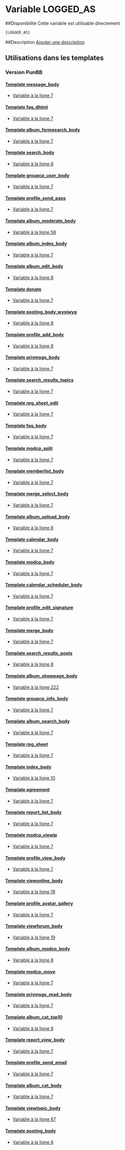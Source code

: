 # Variable LOGGED_AS

##Disponibilité
Cette variable est utilisable directement

```html
{LOGGED_AS}
```

##Description
[Ajouter une description](https://fa-tvars.appspot.com/var/LOGGED_AS)

## Utilisations dans les templates

### Version PunBB

#### [Template message_body](punbb/message_body.md#readme)
* [Variable &agrave; la ligne 7](../punbb/message_body.tpl#L7)

#### [Template faq_dhtml](punbb/faq_dhtml.md#readme)
* [Variable &agrave; la ligne 7](../punbb/faq_dhtml.tpl#L7)

#### [Template album_formsearch_body](punbb/album_formsearch_body.md#readme)
* [Variable &agrave; la ligne 7](../punbb/album_formsearch_body.tpl#L7)

#### [Template search_body](punbb/search_body.md#readme)
* [Variable &agrave; la ligne 8](../punbb/search_body.tpl#L8)

#### [Template groupcp_user_body](punbb/groupcp_user_body.md#readme)
* [Variable &agrave; la ligne 7](../punbb/groupcp_user_body.tpl#L7)

#### [Template profile_send_pass](punbb/profile_send_pass.md#readme)
* [Variable &agrave; la ligne 7](../punbb/profile_send_pass.tpl#L7)

#### [Template album_moderate_body](punbb/album_moderate_body.md#readme)
* [Variable &agrave; la ligne 58](../punbb/album_moderate_body.tpl#L58)

#### [Template album_index_body](punbb/album_index_body.md#readme)
* [Variable &agrave; la ligne 7](../punbb/album_index_body.tpl#L7)

#### [Template album_edit_body](punbb/album_edit_body.md#readme)
* [Variable &agrave; la ligne 8](../punbb/album_edit_body.tpl#L8)

#### [Template donate](punbb/donate.md#readme)
* [Variable &agrave; la ligne 7](../punbb/donate.tpl#L7)

#### [Template posting_body_wysiwyg](punbb/posting_body_wysiwyg.md#readme)
* [Variable &agrave; la ligne 8](../punbb/posting_body_wysiwyg.tpl#L8)

#### [Template profile_add_body](punbb/profile_add_body.md#readme)
* [Variable &agrave; la ligne 8](../punbb/profile_add_body.tpl#L8)

#### [Template privmsgs_body](punbb/privmsgs_body.md#readme)
* [Variable &agrave; la ligne 7](../punbb/privmsgs_body.tpl#L7)

#### [Template search_results_topics](punbb/search_results_topics.md#readme)
* [Variable &agrave; la ligne 7](../punbb/search_results_topics.tpl#L7)

#### [Template rpg_sheet_edit](punbb/rpg_sheet_edit.md#readme)
* [Variable &agrave; la ligne 7](../punbb/rpg_sheet_edit.tpl#L7)

#### [Template faq_body](punbb/faq_body.md#readme)
* [Variable &agrave; la ligne 7](../punbb/faq_body.tpl#L7)

#### [Template modcp_split](punbb/modcp_split.md#readme)
* [Variable &agrave; la ligne 7](../punbb/modcp_split.tpl#L7)

#### [Template memberlist_body](punbb/memberlist_body.md#readme)
* [Variable &agrave; la ligne 7](../punbb/memberlist_body.tpl#L7)

#### [Template merge_select_body](punbb/merge_select_body.md#readme)
* [Variable &agrave; la ligne 7](../punbb/merge_select_body.tpl#L7)

#### [Template album_upload_body](punbb/album_upload_body.md#readme)
* [Variable &agrave; la ligne 8](../punbb/album_upload_body.tpl#L8)

#### [Template calendar_body](punbb/calendar_body.md#readme)
* [Variable &agrave; la ligne 7](../punbb/calendar_body.tpl#L7)

#### [Template modcp_body](punbb/modcp_body.md#readme)
* [Variable &agrave; la ligne 7](../punbb/modcp_body.tpl#L7)

#### [Template calendar_scheduler_body](punbb/calendar_scheduler_body.md#readme)
* [Variable &agrave; la ligne 7](../punbb/calendar_scheduler_body.tpl#L7)

#### [Template profile_edit_signature](punbb/profile_edit_signature.md#readme)
* [Variable &agrave; la ligne 7](../punbb/profile_edit_signature.tpl#L7)

#### [Template merge_body](punbb/merge_body.md#readme)
* [Variable &agrave; la ligne 7](../punbb/merge_body.tpl#L7)

#### [Template search_results_posts](punbb/search_results_posts.md#readme)
* [Variable &agrave; la ligne 8](../punbb/search_results_posts.tpl#L8)

#### [Template album_showpage_body](punbb/album_showpage_body.md#readme)
* [Variable &agrave; la ligne 222](../punbb/album_showpage_body.tpl#L222)

#### [Template groupcp_info_body](punbb/groupcp_info_body.md#readme)
* [Variable &agrave; la ligne 7](../punbb/groupcp_info_body.tpl#L7)

#### [Template album_search_body](punbb/album_search_body.md#readme)
* [Variable &agrave; la ligne 7](../punbb/album_search_body.tpl#L7)

#### [Template rpg_sheet](punbb/rpg_sheet.md#readme)
* [Variable &agrave; la ligne 7](../punbb/rpg_sheet.tpl#L7)

#### [Template index_body](punbb/index_body.md#readme)
* [Variable &agrave; la ligne 10](../punbb/index_body.tpl#L10)

#### [Template agreement](punbb/agreement.md#readme)
* [Variable &agrave; la ligne 7](../punbb/agreement.tpl#L7)

#### [Template report_list_body](punbb/report_list_body.md#readme)
* [Variable &agrave; la ligne 7](../punbb/report_list_body.tpl#L7)

#### [Template modcp_viewip](punbb/modcp_viewip.md#readme)
* [Variable &agrave; la ligne 7](../punbb/modcp_viewip.tpl#L7)

#### [Template profile_view_body](punbb/profile_view_body.md#readme)
* [Variable &agrave; la ligne 7](../punbb/profile_view_body.tpl#L7)

#### [Template viewonline_body](punbb/viewonline_body.md#readme)
* [Variable &agrave; la ligne 18](../punbb/viewonline_body.tpl#L18)

#### [Template profile_avatar_gallery](punbb/profile_avatar_gallery.md#readme)
* [Variable &agrave; la ligne 7](../punbb/profile_avatar_gallery.tpl#L7)

#### [Template viewforum_body](punbb/viewforum_body.md#readme)
* [Variable &agrave; la ligne 19](../punbb/viewforum_body.tpl#L19)

#### [Template album_modcp_body](punbb/album_modcp_body.md#readme)
* [Variable &agrave; la ligne 8](../punbb/album_modcp_body.tpl#L8)

#### [Template modcp_move](punbb/modcp_move.md#readme)
* [Variable &agrave; la ligne 7](../punbb/modcp_move.tpl#L7)

#### [Template privmsgs_read_body](punbb/privmsgs_read_body.md#readme)
* [Variable &agrave; la ligne 7](../punbb/privmsgs_read_body.tpl#L7)

#### [Template album_cat_top10](punbb/album_cat_top10.md#readme)
* [Variable &agrave; la ligne 8](../punbb/album_cat_top10.tpl#L8)

#### [Template report_view_body](punbb/report_view_body.md#readme)
* [Variable &agrave; la ligne 7](../punbb/report_view_body.tpl#L7)

#### [Template profile_send_email](punbb/profile_send_email.md#readme)
* [Variable &agrave; la ligne 7](../punbb/profile_send_email.tpl#L7)

#### [Template album_cat_body](punbb/album_cat_body.md#readme)
* [Variable &agrave; la ligne 7](../punbb/album_cat_body.tpl#L7)

#### [Template viewtopic_body](punbb/viewtopic_body.md#readme)
* [Variable &agrave; la ligne 67](../punbb/viewtopic_body.tpl#L67)

#### [Template posting_body](punbb/posting_body.md#readme)
* [Variable &agrave; la ligne 8](../punbb/posting_body.tpl#L8)